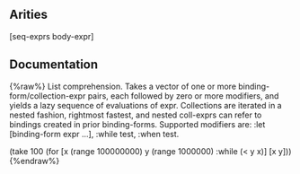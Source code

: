 ## Arities
[seq-exprs body-expr]

## Documentation
{%raw%}
List comprehension. Takes a vector of one or more
   binding-form/collection-expr pairs, each followed by zero or more
   modifiers, and yields a lazy sequence of evaluations of expr.
   Collections are iterated in a nested fashion, rightmost fastest,
   and nested coll-exprs can refer to bindings created in prior
   binding-forms.  Supported modifiers are: :let [binding-form expr ...],
   :while test, :when test.

  (take 100 (for [x (range 100000000) y (range 1000000) :while (< y x)] [x y]))
{%endraw%}
